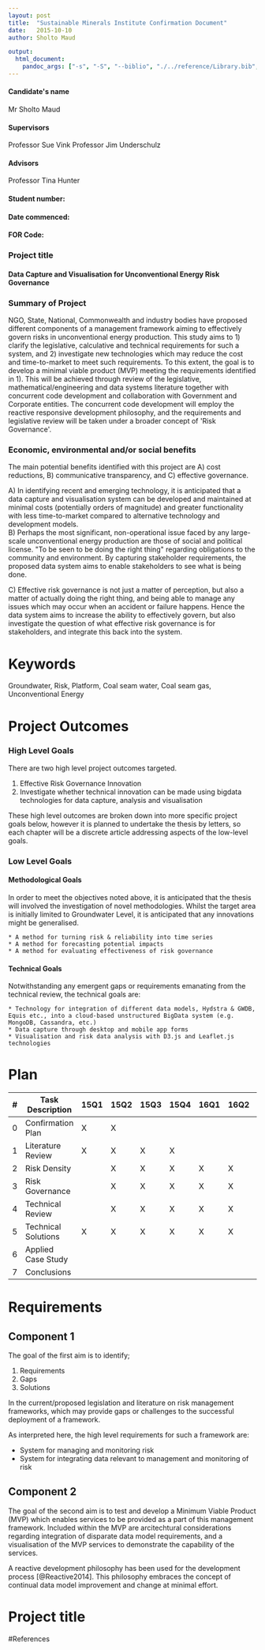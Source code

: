 ```yaml
---
layout: post
title:  "Sustainable Minerals Institute Confirmation Document"
date:   2015-10-10 
author: Sholto Maud

output: 
  html_document:
    pandoc_args: ["-s", "-S", "--biblio", "./../reference/Library.bib", "--csl", "./../reference/chicago-author-date.csl", "-o", "./summary.html"]
---
```


#### Candidate's name
Mr Sholto Maud

#### Supervisors 
Professor Sue Vink
Professor Jim Underschulz

#### Advisors 
Professor Tina Hunter

#### Student number: 

#### Date commenced: 

#### FOR Code: 

### Project title
#### Data Capture and Visualisation for Unconventional Energy Risk Governance

### Summary of Project
NGO, State, National, Commonwealth and industry bodies have proposed different components of a management framework aiming to effectively govern risks in unconventional energy production. This study aims to 1) clarify the legislative, calculative and technical requirements for such a system, and 2) investigate new technologies which may reduce the cost and time-to-market to meet such requirements. To this extent, the goal is to develop a minimal viable product (MVP) meeting the requirements identified in 1). This will be achieved through review of the legislative, mathematical/engineering and data systems literature together with concurrent code development and collaboration with Government and Corporate entities. The concurrent code development will employ the reactive responsive development philosophy, and the requirements and legislative review will be taken under a broader concept of 'Risk Governance'.

### Economic, environmental and/or social benefits

The main potential benefits identified with this project are A) cost reductions, B) communicative transparency, and C) effective governance.  

A) In identifying recent and emerging technology, it is anticipated that a data capture and visualisation system can be developed and maintained at minimal costs (potentially orders of magnitude) and greater functionality with less time-to-market compared to alternative technology and development models.  
B) Perhaps the most significant, non-operational issue faced by any large-scale unconventional energy production are those of social and political license. "To be seen to be doing the right thing" regarding obligations to the community and environment. By capturing stakeholder requirements, the proposed data system aims to enable stakeholders to see what is being done.

C) Effective risk governance is not just a matter of perception, but also a matter of actually doing the right thing, and being able to manage any issues which may occur when an accident or failure happens. Hence the data system aims to increase the ability to effectively govern, but also investigate the question of what effective risk governance is for stakeholders, and integrate this back into the system.

# Keywords

Groundwater, Risk, Platform, Coal seam water, Coal seam gas, Unconventional Energy 

# Project Outcomes

### High Level Goals

There are two high level project outcomes targeted. 

1. Effective Risk Governance Innovation 
2. Investigate whether technical innovation can be made using bigdata technologies for data capture, analysis and visualisation 

These high level outcomes are broken down into more specific project goals below, however it is planned to undertake the thesis by letters, so each chapter will be a discrete article addressing aspects of the low-level goals.

### Low Level Goals

#### Methodological Goals

In order to meet the objectives noted above, it is anticipated that the thesis will involved the investigation of novel methodologies. Whilst the target area is initially limited to Groundwater Level, it is anticipated that any innovations might be generalised.

```
* A method for turning risk & reliability into time series
* A method for forecasting potential impacts
* A method for evaluating effectiveness of risk governance
```

#### Technical Goals

Notwithstanding any emergent gaps or requirements emanating from the technical review, the technical goals are:

```
* Technology for integration of different data models, Hydstra & GWDB, Equis etc., into a cloud-based unstructured BigData system (e.g. MongoDB, Cassandra, etc.)
* Data capture through desktop and mobile app forms
* Visualisation and risk data analysis with D3.js and Leaflet.js technologies
```

# Plan

| # | Task Description | 15Q1 | 15Q2 | 15Q3 | 15Q4 | 16Q1 | 16Q2 | 16Q3 | 16Q4 |17Q1 | 17Q2 | 17Q3 | 17Q4 |
|--------|------------------|------|------|------|------|------|------|------|------|------|------|------|------|
| 0 | Confirmation Plan | X | X |  |  |  |  |  |  |  |  |  |  |
| 1 | Literature Review| X | X | X | X |  |  |  |  |  |  |  |  |
| 2 | Risk Density|  | X | X | X | X | X | X |  |  |  |  |  |
| 3 | Risk Governance|  | X | X | X | X | X | X |  |  |  |  |  |
| 4 | Technical Review|  | X | X | X | X | X | X |  |  |  |  |  |
| 5 | Technical Solutions| X | X | X | X | X | X | X | X | X | X | X | X |
| 6 | Applied Case Study|  |  |  |  |  |  |  |  | X | X | X | X |
| 7 | Conclusions|  |  |  |  |  |  |  |  |  |  | X | X |

# Requirements

## Component 1

The goal of the first aim is to identify;

1. Requirements
2. Gaps
3. Solutions 

In the current/proposed legislation and literature on risk management frameworks, which may provide gaps or challenges to the successful deployment of a framework.

As interpreted here, the high level requirements for such a framework are:

* System for managing and monitoring risk
* System for integrating data relevant to management and monitoring of risk
  
## Component 2

The goal of the second aim is to test and develop a Minimum Viable Product (MVP) which enables services to be provided as a part of this management framework. Included within the MVP are 
arcitechtural considerations regarding integration of disparate data model requirements, and a visualisation of the MVP services to demonstrate the capability of the services.



 A reactive development philosophy has been used for the development process [@Reactive2014]. This philosophy embraces the concept of continual data model improvement and change at minimal effort. 

# Project title



#References


